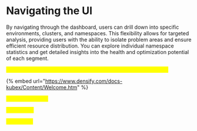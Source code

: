 # Navigating the UI

By navigating through the dashboard, users can drill down into specific environments, clusters, and namespaces. This flexibility allows for targeted analysis, providing users with the ability to isolate problem areas and ensure efficient resource distribution. You can explore individual namespace statistics and get detailed insights into the health and optimization potential of each segment.

<mark style="color:yellow;">Joanne's video and content around UI elements would fit well here</mark>

{% embed url="https://www.densify.com/docs-kubex/Content/Welcome.htm" %}

<mark style="color:yellow;">Summary Screen</mark>

<mark style="color:yellow;">Histograms</mark>

<mark style="color:yellow;">AI Analysis</mark>
